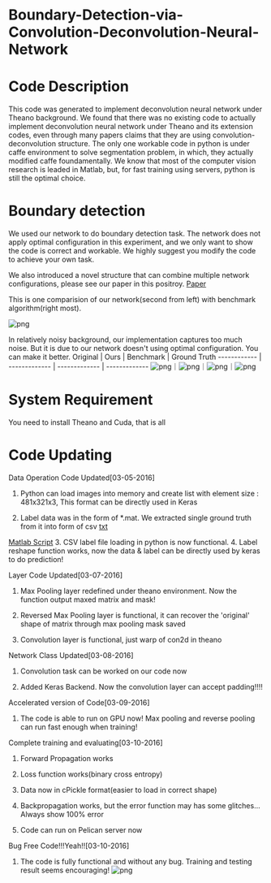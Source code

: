 # Boundary-Detection-via-Convolution-Deconvolution-Neural-Network

Code Description
===
This code was generated to implement deconvolution neural network under Theano background. We found that there was no existing code to actually implement deconvolution neural network under Theano and its extension codes, even through many papers claims that they are using convolution-deconvolution structure. The only one workable code in python is under caffe environment to solve segmentation problem, in which, they actually modified caffe foundamentally. We know that most of the computer vision research is leaded in Matlab, but, for fast training using servers, python is still the optimal choice. 

Boundary detection
===
We used our network to do boundary detection task. The network does not apply optimal configuration in this experiment, and we only want to show the code is correct and workable. We highly suggest you modify the code to achieve your own task.

We also introduced a novel structure that can combine multiple network configurations, please see our paper in this positroy.
[Paper](https://github.com/wuga214/Boundary-Detection-via-Convolution-Deconvolution-Neural-Network-with-BMA/blob/master/multi-scale-boundary-3.pdf)

This is one comparision of our network(second from left) with benchmark algorithm(right most).

![png](https://github.com/wuga214/Boundary-Detection-via-Convolution-Deconvolution-Neural-Network-with-BMA/blob/master/Conv-Deconv-Image-Process/plot/compare.png)

In relatively noisy background, our implementation captures too much noise. But it is due to our network doesn't using optimal configuration. You can make it better.
Original | Ours | Benchmark | Ground Truth
------------ | ------------- | ------------- | -------------
![png](https://github.com/wuga214/Boundary-Detection-via-Convolution-Deconvolution-Neural-Network-with-BMA/blob/master/Conv-Deconv-Image-Process/plot/noisy/noise1.png)｜![png](https://github.com/wuga214/Boundary-Detection-via-Convolution-Deconvolution-Neural-Network-with-BMA/blob/master/Conv-Deconv-Image-Process/plot/noisy/noise2.png)｜![png](https://github.com/wuga214/Boundary-Detection-via-Convolution-Deconvolution-Neural-Network-with-BMA/blob/master/Conv-Deconv-Image-Process/plot/noisy/noise3.png)｜![png](https://github.com/wuga214/Boundary-Detection-via-Convolution-Deconvolution-Neural-Network-with-BMA/blob/master/Conv-Deconv-Image-Process/plot/noisy/noise4.png)

System Requirement
===
You need to install Theano and Cuda, that is all



Code Updating
===
Data Operation Code Updated[03-05-2016]

1. Python can load images into memory and create list with element size : 481x321x3, This format can be directly used in Keras

2. Label data was in the form of *.mat. We extracted single ground truth from it into form of csv [txt](https://github.com/wuga214/Boundary-Detection-via-Convolution-Deconvolution-Neural-Network-with-BMA/blob/master/Conv-Deconv-Image-Process/data/groundTruth/train_label_flat.txt) 
  
  [Matlab Script](https://github.com/wuga214/Boundary-Detection-via-Convolution-Deconvolution-Neural-Network-with-BMA/blob/master/Conv-Deconv-Image-Process/data/groundTruth/matlabscript.m)
3. CSV label file loading in python is now functional.
4. Label reshape function works, now the data & label can be directly used by keras to do prediction!

Layer Code Updated[03-07-2016]

1. Max Pooling layer redefined under theano environment. Now the function output maxed matrix and mask!

2. Reversed Max Pooling layer is functional, it can recover the 'original' shape of matrix through max pooling mask saved

3. Convolution layer is functional, just warp of con2d in theano

Network Class Updated[03-08-2016]

1. Convolution task can be worked on our code now

2. Added Keras Backend. Now the convolution layer can accept padding!!!! 

Accelerated version of Code[03-09-2016]

1. The code is able to run on GPU now! Max pooling and reverse pooling can run fast enough when training!

Complete training and evaluating[03-10-2016]

1. Forward Propagation works

2. Loss function works(binary cross entropy)

3. Data now in cPickle format(easier to load in correct shape)

4. Backpropagation works, but the error function may has some glitches... Always show 100% error

5. Code can run on Pelican server now

Bug Free Code!!!Yeah!![03-10-2016]
1. The code is fully functional and without any bug. Training and testing result seems encouraging!
![png](https://github.com/wuga214/Boundary-Detection-via-Convolution-Deconvolution-Neural-Network-with-BMA/blob/master/Conv-Deconv-Image-Process/Console.png)
